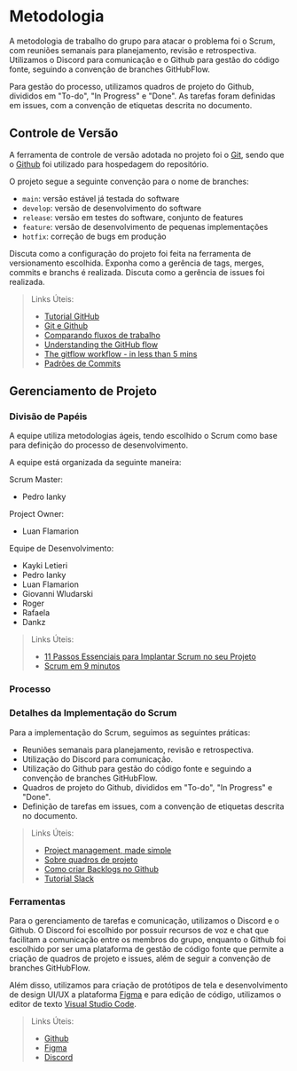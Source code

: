 # Metodologia

A metodologia de trabalho do grupo para atacar o problema foi o Scrum, com reuniões semanais para planejamento, revisão e retrospectiva. Utilizamos o Discord para comunicação e o Github para gestão do código fonte, seguindo a convenção de branches GitHubFlow.

Para gestão do processo, utilizamos quadros de projeto do Github, divididos em "To-do", "In Progress" e "Done". As tarefas foram definidas em issues, com a convenção de etiquetas descrita no documento.

## Controle de Versão

A ferramenta de controle de versão adotada no projeto foi o [Git](https://git-scm.com/), sendo que o [Github](https://github.com/) foi utilizado para hospedagem do repositório.

O projeto segue a seguinte convenção para o nome de branches:

- `main`: versão estável já testada do software
- `develop`: versão de desenvolvimento do software
- `release`: versão em testes do software, conjunto de features
- `feature`: versão de desenvolvimento de pequenas implementações
- `hotfix`: correção de bugs em produção

Discuta como a configuração do projeto foi feita na ferramenta de versionamento escolhida. Exponha como a gerência de tags, merges, commits e branchs é realizada. Discuta como a gerência de issues foi realizada.

> Links Úteis:
> 
> - [Tutorial GitHub](https://guides.github.com/activities/hello-world/)
> - [Git e Github](https://www.youtube.com/playlist?list=PLHz_AreHm4dm7ZULPAmadvNhH6vk9oNZA)
> - [Comparando fluxos de trabalho](https://www.atlassian.com/br/git/tutorials/comparing-workflows)
> - [Understanding the GitHub flow](https://guides.github.com/introduction/flow/)
> - [The gitflow workflow - in less than 5 mins](https://www.youtube.com/watch?v=1SXpE08hvGs)
> - [Padrões de Commits](https://github.com/iuricode/padroes-de-commits)

## Gerenciamento de Projeto

### Divisão de Papéis

A equipe utiliza metodologias ágeis, tendo escolhido o Scrum como base para definição do processo de desenvolvimento.

A equipe está organizada da seguinte maneira:

Scrum Master:

- Pedro Ianky

Project Owner:

- Luan Flamarion

Equipe de Desenvolvimento:

- Kayki Letieri
- Pedro Ianky
- Luan Flamarion
- Giovanni Wludarski
- Roger
- Rafaela
- Dankz

> Links Úteis:
> 
> - [11 Passos Essenciais para Implantar Scrum no seu Projeto](https://mindmaster.com.br/scrum-11-passos/)
> - [Scrum em 9 minutos](https://www.youtube.com/watch?v=XfvQWnRgxG0)

### Processo

### Detalhes da Implementação do Scrum

Para a implementação do Scrum, seguimos as seguintes práticas:

- Reuniões semanais para planejamento, revisão e retrospectiva.
- Utilização do Discord para comunicação.
- Utilização do Github para gestão do código fonte e seguindo a convenção de branches GitHubFlow.
- Quadros de projeto do Github, divididos em "To-do", "In Progress" e "Done".
- Definição de tarefas em issues, com a convenção de etiquetas descrita no documento.

> Links Úteis:
> 
> - [Project management, made simple](https://github.com/features/project-management/)
> - [Sobre quadros de projeto](https://docs.github.com/pt/github/managing-your-work-on-github/about-project-boards)
> - [Como criar Backlogs no Github](https://www.youtube.com/watch?v=RXEy6CFu9Hk)
> - [Tutorial Slack](https://slack.com/intl/en-br/)

### Ferramentas

Para o gerenciamento de tarefas e comunicação, utilizamos o Discord e o Github. O Discord foi escolhido por possuir recursos de voz e chat que facilitam a comunicação entre os membros do grupo, enquanto o Github foi escolhido por ser uma plataforma de gestão de código fonte que permite a criação de quadros de projeto e issues, além de seguir a convenção de branches GitHubFlow.

Além disso, utilizamos para criação de protótipos de tela e desenvolvimento de design UI/UX a plataforma [Figma](https://www.figma.com) e para edição de código, utilizamos o editor de texto [Visual Studio Code](https://code.visualstudio.com/). 

> Links Úteis:
> 
> - [Github](https://github.com/)
> - [Figma](https://www.figma.com)
> - [Discord](https://discord.com)